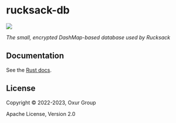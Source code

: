 # rucksack-db

[![][logo]][logo-large]

*The small, encrypted DashMap-based database used by Rucksack*

## Documentation

See the [Rust docs](https://docs.rs/rucksack/latest/rucksack/).

## License

Copyright © 2022-2023, Oxur Group

Apache License, Version 2.0

[//]: ---Named-Links---

[logo]: https://raw.githubusercontent.com/oxur/rucksack/main/rucksack/resources/images/logo-v1-x250.png
[logo-large]: https://raw.githubusercontent.com/oxur/rucksack/main/rucksack/resources/images/logo-v1-x1000.png
